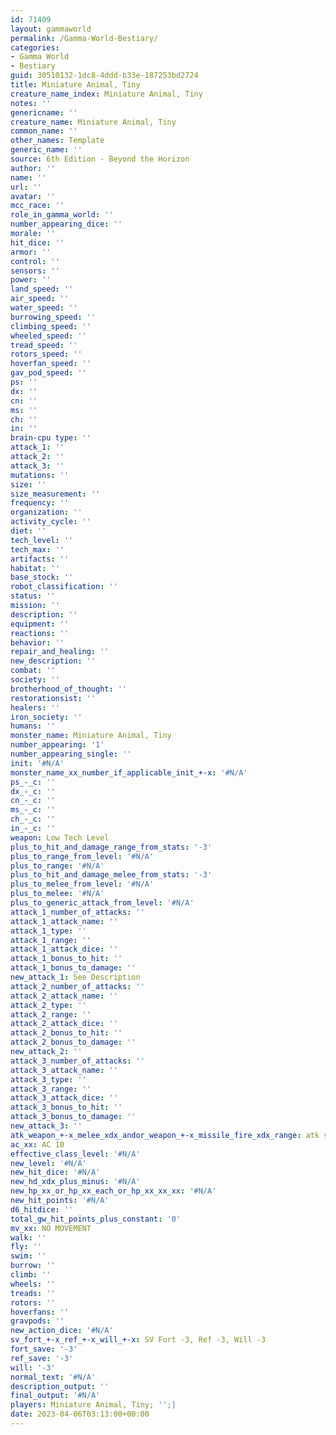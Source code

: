 ```yaml
---
id: 71409
layout: gammaworld
permalink: /Gamma-World-Bestiary/
categories:
- Gamma World
- Bestiary
guid: 30510132-1dc8-4ddd-b33e-187253bd2724
title: Miniature Animal, Tiny
creature_name_index: Miniature Animal, Tiny
notes: ''
genericname: ''
creature_name: Miniature Animal, Tiny
common_name: ''
other_names: Template
generic_name: ''
source: 6th Edition - Beyond the Horizon
author: ''
name: ''
url: ''
avatar: ''
mcc_race: ''
role_in_gamma_world: ''
number_appearing_dice: ''
morale: ''
hit_dice: ''
armor: ''
control: ''
sensors: ''
power: ''
land_speed: ''
air_speed: ''
water_speed: ''
burrowing_speed: ''
climbing_speed: ''
wheeled_speed: ''
tread_speed: ''
rotors_speed: ''
hoverfan_speed: ''
gav_pod_speed: ''
ps: ''
dx: ''
cn: ''
ms: ''
ch: ''
in: ''
brain-cpu type: ''
attack_1: ''
attack_2: ''
attack_3: ''
mutations: ''
size: ''
size_measurement: ''
frequency: ''
organization: ''
activity_cycle: ''
diet: ''
tech_level: ''
tech_max: ''
artifacts: ''
habitat: ''
base_stock: ''
robot_classification: ''
status: ''
mission: ''
description: ''
equipment: ''
reactions: ''
behavior: ''
repair_and_healing: ''
new_description: ''
combat: ''
society: ''
brotherhood_of_thought: ''
restorationsist: ''
healers: ''
iron_society: ''
humans: ''
monster_name: Miniature Animal, Tiny
number_appearing: '1'
number_appearing_single: ''
init: '#N/A'
monster_name_xx_number_if_applicable_init_+-x: '#N/A'
ps_-_c: ''
dx_-_c: ''
cn_-_c: ''
ms_-_c: ''
ch_-_c: ''
in_-_c: ''
weapon: Low Tech Level
plus_to_hit_and_damage_range_from_stats: '-3'
plus_to_range_from_level: '#N/A'
plus_to_range: '#N/A'
plus_to_hit_and_damage_melee_from_stats: '-3'
plus_to_melee_from_level: '#N/A'
plus_to_melee: '#N/A'
plus_to_generic_attack_from_level: '#N/A'
attack_1_number_of_attacks: ''
attack_1_attack_name: ''
attack_1_type: ''
attack_1_range: ''
attack_1_attack_dice: ''
attack_1_bonus_to_hit: ''
attack_1_bonus_to_damage: ''
new_attack_1: See Description
attack_2_number_of_attacks: ''
attack_2_attack_name: ''
attack_2_type: ''
attack_2_range: ''
attack_2_attack_dice: ''
attack_2_bonus_to_hit: ''
attack_2_bonus_to_damage: ''
new_attack_2: ''
attack_3_number_of_attacks: ''
attack_3_attack_name: ''
attack_3_type: ''
attack_3_range: ''
attack_3_attack_dice: ''
attack_3_bonus_to_hit: ''
attack_3_bonus_to_damage: ''
new_attack_3: ''
atk_weapon_+-x_melee_xdx_andor_weapon_+-x_missile_fire_xdx_range: atk see description
ac_xx: AC 10
effective_class_level: '#N/A'
new_level: '#N/A'
new_hit_dice: '#N/A'
new_hd_xdx_plus_minus: '#N/A'
new_hp_xx_or_hp_xx_each_or_hp_xx_xx_xx: '#N/A'
new_hit_points: '#N/A'
d6_hitdice: ''
total_gw_hit_points_plus_constant: '0'
mv_xx: NO MOVEMENT
walk: ''
fly: ''
swim: ''
burrow: ''
climb: ''
wheels: ''
treads: ''
rotors: ''
hoverfans: ''
gravpods: ''
new_action_dice: '#N/A'
sv_fort_+-x_ref_+-x_will_+-x: SV Fort -3, Ref -3, Will -3
fort_save: '-3'
ref_save: '-3'
will: '-3'
normal_text: '#N/A'
description_output: ''
final_output: '#N/A'
players: Miniature Animal, Tiny; '';|
date: 2023-04-06T03:13:00+00:00
---
```

</br>